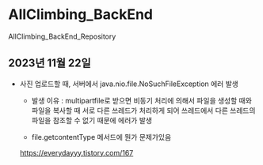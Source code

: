 # AllClimbing_BackEnd
AllClimbing_BackEnd_Repository

## 2023년 11월 22일 

- 사진 업로드할 때, 서버에서 java.nio.file.NoSuchFileException 에러 발생
    - 발생 이유 : multipartfile로 받으면 비동기 처리에 의해서 파일을 생성할 때와 파일을 복사할 때 서로 다른 쓰레드가 처리하게 되어
    쓰레드에서 다른 쓰레드의 파일을 참조할 수 없기 때문에 에러가 발생
    
    - file.getcontentType 메서드에 뭔가 문제가있음

    https://everydayyy.tistory.com/167